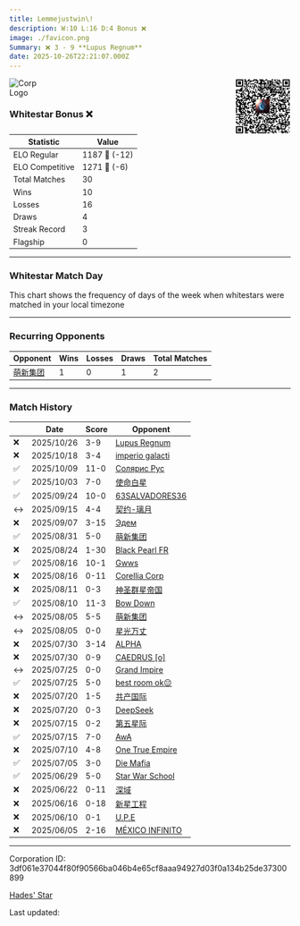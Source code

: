 ```yaml
---
title: ​Lemmejustwin\!
description: W:10 L:16 D:4 Bonus ❌ 
image: ./favicon.png
Summary: ❌ 3 - 9 **Lupus Regnum**
date: 2025-10-26T22:21:07.000Z
---
```

<head>
<link rel="icon" type="image/x-icon" href="./favicon.ico">
</head>
<img align="left" width="50" height="50" src="./favicon.ico" alt="Corp Logo"><img align="right" width="100" height="100" src="./qr.png" alt="QR Code">

```

```
<br>

### Whitestar Bonus ❌ 

| Statistic | Value |
| --- | --- |
| ELO Regular | 1187 🔻  (-12)|
| ELO Competitive | 1271 🔻  (-6)|
| Total Matches | 30 |
| Wins | 10 |
| Losses | 16 |
| Draws | 4 |
| Streak Record | 3 |
| Flagship | 0 |

---

### Whitestar Match Day

This chart shows the frequency of days of the week when whitestars were matched in your local timezone

<!-- Load Chart.js from jsDelivr CDN -->
<script src="https://cdn.jsdelivr.net/npm/chart.js@4.0.1"></script>

<!-- Create a canvas element where the chart will be rendered -->
<canvas id="myChart" width="400" height="200"></canvas>

<!-- JavaScript code to render the bar chart -->
<script>
    document.addEventListener("DOMContentLoaded", function() {
        // Ensure scanTime is an array; if empty, handle accordingly
        let timestamps = [1761085267,1760385250,1759588267,1759064866,1758307878,1757522572,1756848356,1756181477,1755597936,1754931446,1754908603,1754456658,1754421205,1753988207,1753964765,1753478885,1753464411,1753014316,1753010709,1752576478,1752562358,1752130019,1752126714,1751692206,1751245406,1750780863,1750172637,1749660869,1749154841,1748722737];

        const fontColor = 'rgba(64, 128, 160, 1)';

        // Function to convert Unix timestamps to day of the week (0=Sunday, 6=Saturday)
        function getDayOfWeek(timestamp) {
            return new Date(timestamp * 1000).getDay();
        }

        // Initialize an array to count occurrences for each day of the week
        let dayCounts = [0, 0, 0, 0, 0, 0, 0];

        // Populate the dayCounts array based on the scanTime data
        timestamps.forEach(ts => {
            let dayOfWeek = getDayOfWeek(ts);
            dayCounts[dayOfWeek]++;
        });

        // Chart.js configuration for the bar chart
        const data = {
            labels: ['Sunday', 'Monday', 'Tuesday', 'Wednesday', 'Thursday', 'Friday', 'Saturday'],
            datasets: [{
                data: dayCounts,
                backgroundColor: [
                    'rgba(0, 191, 255, 0.2)',   // Deep Sky Blue (Sunday)
                    'rgba(135, 206, 250, 0.2)', // Light Sky Blue (Monday)
                    'rgba(173, 216, 230, 0.2)', // Light Blue (Tuesday)
                    'rgba(214, 236, 243, 0.2)', // Custom light blue (Wednesday)
                    'rgba(173, 216, 230, 0.2)', // Light Blue (Thursday)
                    'rgba(135, 206, 250, 0.2)', // Light Sky Blue (Friday)
                    'rgba(0, 191, 255, 0.2)'    // Deep Sky Blue (Saturday)
                ],
                borderColor: [
                    'rgba(0, 191, 255, 1)',
                    'rgba(135, 206, 250, 1)',
                    'rgba(173, 216, 230, 1)',
                    'rgba(214, 236, 243, 1)',
                    'rgba(173, 216, 230, 1)',
                    'rgba(135, 206, 250, 1)',
                    'rgba(0, 191, 255, 1)'
                ],
                borderWidth: 1,
                minBarLength: 5
            }]
        };

        const config = {
            type: 'bar',
            data: data,
            options: {
                scales: {
                    y: {
                        beginAtZero: true,
                        ticks: {
                            stepSize: 1,
                            color: fontColor
                        },
                        grid: {
                            color: 'rgba(255, 255, 255, 0.2)'
                        }
                    },
                    x: {
                        ticks: {
                            color: fontColor
                        },
                        grid: {
                            display: false 
                        }
                    }
                },
                plugins: {
                    legend: {
                        display: false
                    }
                }
            }
        };

        // Render the chart
        const ctx = document.getElementById('myChart').getContext('2d');
        const myChart = new Chart(ctx, config);
    });
</script>
    
---
### Recurring Opponents

| Opponent | Wins | Losses | Draws | Total Matches |
| --- | --- | --- | --- | --- |
| [萌新集团](https://ws.tsl.rocks/corp/ce01702934684c7c912cca080e785332f51d3f626308b9fb6cb6ed48aa7f042c/) | 1 | 0 | 1 | 2 |

---
### Match History

|  | Date | Score | Opponent |
| --- | --- | --- | --- |
| ❌ | 2025/10/26 | 3-9 | [Lupus Regnum](https://ws.tsl.rocks/corp/5d09edd698e4bd37f80fdeb19605360b985df7035b132f7cf4749dd1390098a9/) |
| ❌ | 2025/10/18 | 3-4 | [imperio galacti](https://ws.tsl.rocks/corp/53a1ca8088f875a7b4ba2199b1059595e3034594188eb4717bc045a64e1dcdd2/) |
| ✅ | 2025/10/09 | 11-0 | [Солярис Рус](https://ws.tsl.rocks/corp/53c9a1a8499380eaf4082161ea9ef9bd7dda1c711f76153ea033738d1a663997/) |
| ✅ | 2025/10/03 | 7-0 | [使命白星](https://ws.tsl.rocks/corp/88e828c55c07286950a3296b00ca2a7a9cc2f1a0139e9cf4c6e54229f821e952/) |
| ✅ | 2025/09/24 | 10-0 | [63SALVADORES36](https://ws.tsl.rocks/corp/ac4e1665a51bdd039d04798e56c3bd85b526c57cf7015fd400b6c8d8ccd959a3/) |
| ↔️ | 2025/09/15 | 4-4 | [契约\-璃月](https://ws.tsl.rocks/corp/ddf212167e61a225a1554a76a8956a044f72afa9eb2fd239661f8740ba008f92/) |
| ❌ | 2025/09/07 | 3-15 | [Эдем](https://ws.tsl.rocks/corp/a61dc2c639a91f5b725d43d306ba2eebe1770c92499d7d92086b7a097f939c0d/) |
| ✅ | 2025/08/31 | 5-0 | [萌新集团](https://ws.tsl.rocks/corp/ce01702934684c7c912cca080e785332f51d3f626308b9fb6cb6ed48aa7f042c/) |
| ❌ | 2025/08/24 | 1-30 | [Black Pearl FR](https://ws.tsl.rocks/corp/2b852290b8f1d765b15529c7bac7b9b7eacc3ca4f427cbed0a24b2ddfde359e6/) |
| ✅ | 2025/08/16 | 10-1 | [Gwws](https://ws.tsl.rocks/corp/ddee24c75eaf842cbe8f3b2830b43f4d1053677289e3af09ac93ec5eb0c0cf5a/) |
| ❌ | 2025/08/16 | 0-11 | [Corellia Corp](https://ws.tsl.rocks/corp/d3813c9aa0d7db5581d7e4799a89837cd3bc6d47bbe2639a295b56f5afc1b93f/) |
| ❌ | 2025/08/11 | 0-3 | [神圣群星帝国](https://ws.tsl.rocks/corp/12f7f9ac2089354bdf775f46f0c4d77c32eccbfd2869d2d3bf93e88f4f23adce/) |
| ✅ | 2025/08/10 | 11-3 | [Bow Down](https://ws.tsl.rocks/corp/402b459520fde5ca47dbb493e4f75201464ab1d46cc1b8dad2f321217265bef4/) |
| ↔️ | 2025/08/05 | 5-5 | [萌新集团](https://ws.tsl.rocks/corp/ce01702934684c7c912cca080e785332f51d3f626308b9fb6cb6ed48aa7f042c/) |
| ↔️ | 2025/08/05 | 0-0 | [星光万丈](https://ws.tsl.rocks/corp/92ad2a305a74e168b57771140461b4d226e1e8cac17b4f77027d5a67ead5fa1d/) |
| ❌ | 2025/07/30 | 3-14 | [ALPHA](https://ws.tsl.rocks/corp/e30ca8011a6277e53ef6e20d413ae271f480b54849c0746d74231c83fdd3acf4/) |
| ❌ | 2025/07/30 | 0-9 | [CAEDRUS \[o\]](https://ws.tsl.rocks/corp/b3c982613964d8287b8f57e57ececf5b9497766670fc306d9827c85fbcdb2887/) |
| ↔️ | 2025/07/25 | 0-0 | [Grand Impire](https://ws.tsl.rocks/corp/951e0a6117eb48cf35f1928c5445d7d509d927d4c6883bcd5b5384430c2e206b/) |
| ✅ | 2025/07/25 | 5-0 | [best room ok😔](https://ws.tsl.rocks/corp/62c154cf98e0c6ac45dff2bb8fce43580e81da8a776db6d4deb7fd3dfbf2b431/) |
| ❌ | 2025/07/20 | 1-5 | [共产国际](https://ws.tsl.rocks/corp/375b1efc576c9d15f93249680dcd6dccaf2ad07cd520b85242d0b704d3a494c6/) |
| ❌ | 2025/07/20 | 0-3 | [DeepSeek](https://ws.tsl.rocks/corp/3b6cfa9066d6d41f2d411bfc69229f594a18dd7de31fc44eaff787f7153d0484/) |
| ❌ | 2025/07/15 | 0-2 | [第五星际](https://ws.tsl.rocks/corp/8f0d25fe4c802f32f4d3d4ad1a84583c5ae98e4a788a1fa260ef9bd70268818b/) |
| ✅ | 2025/07/15 | 7-0 | [AwA](https://ws.tsl.rocks/corp/9e1ba6b6db84b30e4d5cc2ff2933e0472d2e943670f25b712564f1cc01a63feb/) |
| ❌ | 2025/07/10 | 4-8 | [One True Empire](https://ws.tsl.rocks/corp/7e29d1af231dce04c39b39f2cd8e189806f7d6a74a9199861598c2e27fdc5029/) |
| ✅ | 2025/07/05 | 3-0 | [Die Mafia](https://ws.tsl.rocks/corp/aba28a42ccfc23e305aa4c0235b98fdf19427a05ee2a303799132210ac1d7f63/) |
| ✅ | 2025/06/29 | 5-0 | [Star War School](https://ws.tsl.rocks/corp/bc547471cfb7aa2682ad1959c806ce65b7b97b8f8749723998cce3c740734a54/) |
| ❌ | 2025/06/22 | 0-11 | [深域](https://ws.tsl.rocks/corp/eecda71374dad3401a154cda170518bbf578f7124c194849a529405246335626/) |
| ❌ | 2025/06/16 | 0-18 | [新星工程](https://ws.tsl.rocks/corp/22f9ba6fe47854adceeccbf19b9818b2338270bc2711f18dc2238d12e40f7b32/) |
| ❌ | 2025/06/10 | 0-1 | [U\.P\.E](https://ws.tsl.rocks/corp/fc06e2f3477d57f180521828616b988b58c6e5f6359dcfdc34b2e1fea93d309d/) |
| ❌ | 2025/06/05 | 2-16 | [MÉXICO INFINITO](https://ws.tsl.rocks/corp/a9fbdd48477b87a054dbd804eef12ae08bc6e02798cd8990b08c4a9803d8f9d8/) |

---
Corporation ID: 3df061e37044f80f90566ba046b4e65cf8aaa94927d03f0a134b25de37300899

[Hades' Star](https://www.hadesstar.com)
<script src="/assets/localtime.js"></script>
<div>
  Last updated: <span class="last-updated-date" data-unix-time="1761517267"></span>
</div>